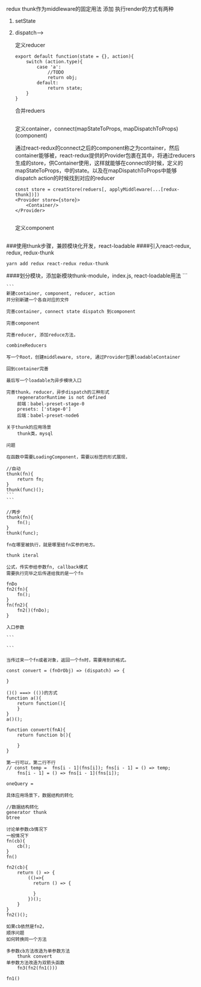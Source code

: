 redux thunk作为middleware的固定用法
		添加
执行render的方式有两种
1. setState
2. dispatch-->

    定义reducer

    ```
    export default function(state = {}, action){
        switch (action.type){
            case 'a':
                //TODO 
                return obj;
            default:
                return state;    
        }
    }
    ```
    
    合并reduers

    ```
    ```

    定义container，connect(mapStateToProps, mapDispatchToProps)(component)

    通过react-redux的connect之后的component称之为container，然后container能够被，react-redux提供的Provider包裹在其中，将通过reducers生成的store，供Container使用，这样就能够在connect的时候，定义的mapStateToProps，中的state。以及在mapDispatchToProps中能够dispatch action的时候找到对应的reducer

    ```
    const store = creatStore(reduers[, applyMiddleware(...[redux-thunk])])
    <Provider store={store}>
        <Container/>
    </Provider>
    ```
    
    ```
    ```

    定义component
    
    ```
    ```

###使用thunk步骤，兼顾模块化开发，react-loadable
####引入react-redux, redux, redux-thunk

```
yarn add redux react-redux redux-thunk
```

####划分模块，添加新模块thunk-module，index.js, react-loadable用法
    ```

    ```
    新建container, component, reducer, action
    并分别新建一个各自对应的文件

    完善container, connect state dispatch 到component

    完善component

    完善reducer, 添加reduce方法，

    combineReducers
    
    写一个Root，创建middleware, store, 通过Provider包裹loadableContainer

    回到container完善

    最后写一个loadable为异步模块入口

    完善thunk，reducer，异步dispatch的三种形式
        regeneratorRuntime is not defined
        前端：babel-preset-stage-0
        presets: ['stage-0']
        后端：babel-preset-node6

    关于thunk的应用场景
        thunk类，mysql

    问题
    
    在函数中需要LoadingComponent，需要以标签的形式展现，       
    
    //自动
    thunk(fn){
        return fn;
    }
    thunk(func)();
    ```
    ```

    //两步
    thunk(fn){
        fn();
    }
    thunk(func);

    fn在哪里被执行，就是哪里给fn实参的地方。

    thunk iteral

    公式，传实参给参数fn, callback模式
    需要执行完毕之后传递给我的是一个fn

    fnDo
    fn2(fn){
        fn();
    }
    fn(fn2){
        fn2()(fnDo);
    }

    入口参数

    ```
    
    ```

    当传过来一个fn或者对象，返回一个fn时，需要用到的格式。

    const convert = (fnOrObj) => (dispatch) => {
        
    }

    ()() ===> (())的方式
    function a(){
        return function(){
        }
    }
    a()();

    function convert(fnA){
        return function b(){
            
        }
    }

    第一行可以，第二行不行
    // const temp =  fns[i - 1](fns[i]); fns[i - 1] = () => temp;
        fns[i - 1] = () => fns[i - 1](fns[i]);
    
    oneQuery = 

    具体应用场景下，数据结构的转化

    //数据结构转化
    generator thunk
    btree

    讨论单参数cb情况下
    一般情况下
    fn(cb){
        cb();
    }
    fn()
    
    fn2(cb){
        return () => {
            (()=>{
              return () => {

              }  
            })();
        }
    }
    fn2()();

    如果cb依然是fn2，
    顺序问题
    如何转换同一个方法
    
    多参数cb方法改造为单参数方法
        thunk convert
    单参数方法改造为双箭头函数
        fn3(fn2(fn1()))

    fn1()
        